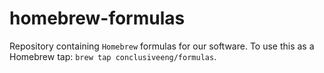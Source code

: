 # homebrew-formulas

Repository containing `Homebrew` formulas for our software. To use this as a Homebrew tap: `brew tap conclusiveeng/formulas`.


